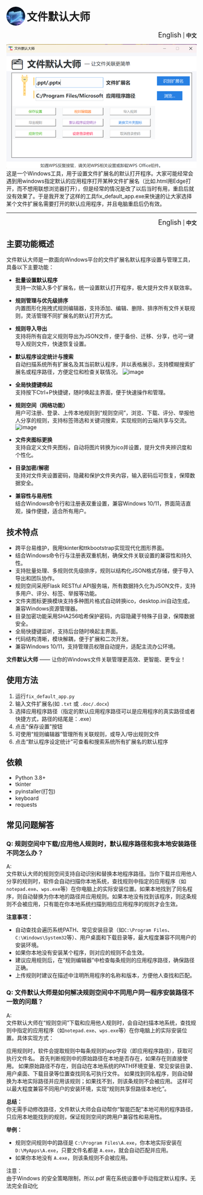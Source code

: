 <p align="left">
<img src="image3.png" alt="File Default Master" style="width:50px; height:auto; vertical-align:middle;border-radius:50%;">
<span style="font-size:2em;vertical-align:middle;"><b>文件默认大师</b></span>
</p>


<p align="right">
  <a href="README_en.md" style="font-size:18px;text-decoration:none;">English</a> | <b>中文</b>
</p>

![alt text](image.png)
这是一个Windows工具，用于设置文件扩展名的默认打开程序。大家可能经常会遇到用windows指定默认的应用程序打开某种文件扩展名（比如.html用Edge打开，而不想用联想浏览器打开），但是经常的情况是改了以后当时有用，重启后就没有效果了。于是我开发了这样的工具fix_default_app.exe来快速的让大家选择某个文件扩展名需要打开的默认应用程序，并且电脑重启后仍有效。

---

<p align="right">
  <a href="README_en.md" style="font-size:18px;text-decoration:none;">English</a> | <b>中文</b>
</p>

## 主要功能概述

文件默认大师是一款面向Windows平台的文件扩展名默认程序设置与管理工具，具备以下主要功能：

- **批量设置默认程序**  
  支持一次输入多个扩展名，统一设置默认打开程序，极大提升文件关联效率。

- **规则管理与优先级排序**  
  内置图形化拖拽式规则编辑器，支持添加、编辑、删除、排序所有文件关联规则，灵活管理不同扩展名的默认打开方式。

- **规则导入导出**  
  支持将所有自定义规则导出为JSON文件，便于备份、迁移、分享，也可一键导入规则文件，快速恢复设置。

- **默认程序设定统计与搜索**  
  自动扫描系统所有扩展名及其当前默认程序，并以表格展示，支持模糊搜索扩展名或程序路径，方便定位和检查关联情况。
![image](https://github.com/user-attachments/assets/3626c3fa-2750-47c3-ab4a-5b8bdb958981)

- **全局快捷键唤起**  
  支持按下Ctrl+P快捷键，随时唤起主界面，便于快速操作和管理。

- **规则空间（网络功能）**  
  用户可注册、登录、上传本地规则到“规则空间”，浏览、下载、评分、举报他人分享的规则，支持标签筛选和关键词搜索，实现规则的云端共享与交流。
 ![image](https://github.com/user-attachments/assets/09e7ea00-a530-4b58-ba1d-10a0f5b960aa)


- **文件夹图标更换**  
  支持自定义文件夹图标，自动将图片转换为ico并设置，提升文件夹辨识度和个性化。

- **目录加密/解密**  
  支持对文件夹设置密码，隐藏和保护文件夹内容，输入密码后可恢复，保障数据安全。

- **兼容性与易用性**  
  结合Windows命令行和注册表双重设置，兼容Windows 10/11，界面简洁直观，操作便捷，适合所有用户。

## 技术特点

- 跨平台易维护，我用tkinter和ttkbootstrap实现现代化图形界面。
- 结合Windows命令行与注册表双重机制，确保文件关联设置的兼容性和持久性。
- 支持批量处理、多规则优先级排序，规则以结构化JSON格式存储，便于导入导出和团队协作。
- 规则空间采用Flask RESTful API服务端，所有数据持久化为JSON文件，支持多用户、评分、标签、举报等功能。
- 文件夹图标更换模块支持多种图片格式自动转换ico，desktop.ini自动生成，兼容Windows资源管理器。
- 目录加密功能采用SHA256哈希保护密码，内容隐藏于特殊子目录，保障数据安全。
- 全局快捷键监听，支持后台随时唤起主界面。
- 代码结构清晰，模块解耦，便于扩展和二次开发。
- 兼容Windows 10/11，支持管理员权限自动提升，适配主流办公环境。

**文件默认大师** —— 让你的Windows文件关联管理更高效、更智能、更专业！

## 使用方法
1. 运行`fix_default_app.py`
2. 输入文件扩展名(如 `.txt` 或 `.doc/.docx`)
3. 选择应用程序路径（指定的默认应用程序路径可以是应用程序的真实路径或者快捷方式，路径的结尾是：.exe）
4. 点击"保存设置"按钮
5. 可使用“规则编辑器”管理所有关联规则，或导入/导出规则文件
6. 点击“默认程序设定统计”可查看和搜索系统所有扩展名的默认程序

## 依赖
- Python 3.8+
- tkinter
- pyinstaller(打包)
- keyboard
- requests  

## 常见问题解答

### Q: 规则空间中下载/应用他人规则时，默认程序路径和我本地安装路径不同怎么办？

A:  
文件默认大师的规则空间支持自动识别和替换本地程序路径。当你下载并应用他人分享的规则时，软件会自动扫描你本地系统，查找规则中指定的应用程序（如`notepad.exe`、`wps.exe`等）在你电脑上的实际安装位置。如果本地找到了同名程序，则自动替换为你本地的路径并应用规则。如果本地没有找到该程序，则这条规则不会被应用，只有能在你本地系统扫描到相应应用程序的规则才会生效。

**注意事项：**
- 自动查找会遍历系统PATH、常见安装目录（如`C:\Program Files`、`C:\Windows\System32`等）、用户桌面和下载目录等，最大程度兼容不同用户的安装环境。
- 如果你本地没有安装某个程序，则对应的规则不会生效。
- 建议应用规则后，在“规则编辑器”中检查每条规则的应用程序路径，确保路径正确。
- 上传规则时建议在描述中注明所用程序的名称和版本，方便他人查找和匹配。

### Q: 文件默认大师是如何解决规则空间中不同用户同一程序安装路径不一致的问题？

A:  
文件默认大师在“规则空间”下载和应用他人规则时，会自动扫描本地系统，查找规则中指定的应用程序（如`notepad.exe`、`wps.exe`等）在你电脑上的实际安装位置。具体实现方式：

应用规则时，软件会提取规则中每条规则的app字段（即应用程序路径），获取可执行文件名。
首先判断规则中的原始路径在本地是否存在，如果存在则直接使用。
如果原始路径不存在，则自动在本地系统的PATH环境变量、常见安装目录、用户桌面、下载目录等位置查找同名可执行文件。
如果找到同名程序，则自动替换为本地实际路径并应用该规则；如果找不到，则该条规则不会被应用。
这样可以最大程度兼容不同用户的安装环境，实现“规则共享但路径本地化”。

**总结：**  
你无需手动修改路径，文件默认大师会自动帮你“智能匹配”本地可用的程序路径，只应用本地能找到的规则，保证规则空间的跨用户兼容性和易用性。

**举例：**  
- 规则空间规则中的路径是 `C:\Program Files\A.exe`，你本地实际安装在 `D:\MyApps\A.exe`，只要文件名都是 `A.exe`，就会自动匹配并应用。
- 如果你本地没有 `A.exe`，则该条规则不会被应用。

注意：  
由于Windows 的安全策略限制，所以.pdf 需在系统设置中手动指定默认程序。无法完全自动化
